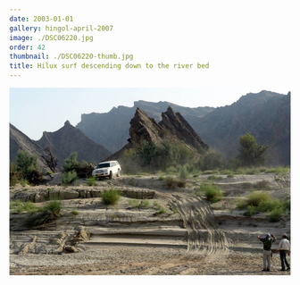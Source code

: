 ```yaml
---
date: 2003-01-01
gallery: hingol-april-2007
image: ./DSC06220.jpg
order: 42
thumbnail: ./DSC06220-thumb.jpg
title: Hilux surf descending down to the river bed
---
```


![Hilux surf descending down to the river bed](./DSC06220.jpg)